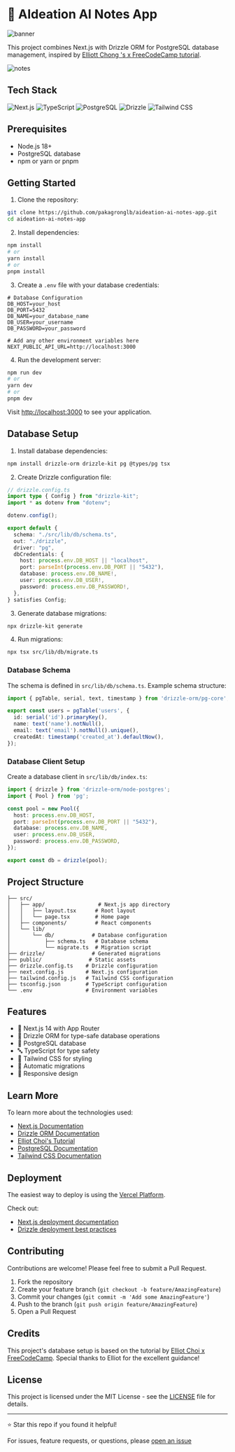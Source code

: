 # 📝 AIdeation AI Notes App

![banner](./public/aideation-banner.jpeg)

This project combines Next.js with Drizzle ORM for PostgreSQL database management, inspired by [Elliott Chong
's x FreeCodeCamp tutorial](https://www.youtube.com/watch?v=qDunJ0wVIec).

![notes](./public/aideation-notes.jpeg)

## Tech Stack

![Next.js](https://img.shields.io/badge/Next.js-black?style=for-the-badge&logo=next.js&logoColor=white)
![TypeScript](https://img.shields.io/badge/TypeScript-007ACC?style=for-the-badge&logo=typescript&logoColor=white)
![PostgreSQL](https://img.shields.io/badge/PostgreSQL-316192?style=for-the-badge&logo=postgresql&logoColor=white)
![Drizzle](https://img.shields.io/badge/Drizzle-C5F74F?style=for-the-badge&logo=drizzle&logoColor=black)
![Tailwind CSS](https://img.shields.io/badge/Tailwind_CSS-38B2AC?style=for-the-badge&logo=tailwind-css&logoColor=white)

## Prerequisites

- Node.js 18+ 
- PostgreSQL database
- npm or yarn or pnpm

## Getting Started

1. Clone the repository:
```bash
git clone https://github.com/pakagronglb/aideation-ai-notes-app.git
cd aideation-ai-notes-app
```

2. Install dependencies:
```bash
npm install
# or
yarn install
# or
pnpm install
```

3. Create a `.env` file with your database credentials:
```env
# Database Configuration
DB_HOST=your_host
DB_PORT=5432
DB_NAME=your_database_name
DB_USER=your_username
DB_PASSWORD=your_password

# Add any other environment variables here
NEXT_PUBLIC_API_URL=http://localhost:3000
```

4. Run the development server:
```bash
npm run dev
# or
yarn dev
# or
pnpm dev
```

Visit [http://localhost:3000](http://localhost:3000) to see your application.

## Database Setup

1. Install database dependencies:
```bash
npm install drizzle-orm drizzle-kit pg @types/pg tsx
```

2. Create Drizzle configuration file:
```typescript
// drizzle.config.ts
import type { Config } from "drizzle-kit";
import * as dotenv from "dotenv";

dotenv.config();

export default {
  schema: "./src/lib/db/schema.ts",
  out: "./drizzle",
  driver: "pg",
  dbCredentials: {
    host: process.env.DB_HOST || "localhost",
    port: parseInt(process.env.DB_PORT || "5432"),
    database: process.env.DB_NAME!,
    user: process.env.DB_USER!,
    password: process.env.DB_PASSWORD!,
  },
} satisfies Config;
```

3. Generate database migrations:
```bash
npx drizzle-kit generate
```

4. Run migrations:
```bash
npx tsx src/lib/db/migrate.ts
```

### Database Schema

The schema is defined in `src/lib/db/schema.ts`. Example schema structure:
```typescript
import { pgTable, serial, text, timestamp } from 'drizzle-orm/pg-core';

export const users = pgTable('users', {
  id: serial('id').primaryKey(),
  name: text('name').notNull(),
  email: text('email').notNull().unique(),
  createdAt: timestamp('created_at').defaultNow(),
});
```

### Database Client Setup

Create a database client in `src/lib/db/index.ts`:
```typescript
import { drizzle } from 'drizzle-orm/node-postgres';
import { Pool } from 'pg';

const pool = new Pool({
  host: process.env.DB_HOST,
  port: parseInt(process.env.DB_PORT || "5432"),
  database: process.env.DB_NAME,
  user: process.env.DB_USER,
  password: process.env.DB_PASSWORD,
});

export const db = drizzle(pool);
```

## Project Structure
```
├── src/
│   ├── app/                 # Next.js app directory
│   │   ├── layout.tsx      # Root layout
│   │   └── page.tsx        # Home page
│   ├── components/         # React components
│   └── lib/
│       └── db/            # Database configuration
│           ├── schema.ts   # Database schema
│           └── migrate.ts  # Migration script
├── drizzle/               # Generated migrations
├── public/               # Static assets
├── drizzle.config.ts    # Drizzle configuration
├── next.config.js       # Next.js configuration
├── tailwind.config.js   # Tailwind CSS configuration
├── tsconfig.json        # TypeScript configuration
└── .env                 # Environment variables
```

## Features

- 🚀 Next.js 14 with App Router
- 💾 Drizzle ORM for type-safe database operations
- 🐘 PostgreSQL database
- 🔤 TypeScript for type safety
- 🎨 Tailwind CSS for styling
- 🔄 Automatic migrations
- 📱 Responsive design

## Learn More

To learn more about the technologies used:

- [Next.js Documentation](https://nextjs.org/docs)
- [Drizzle ORM Documentation](https://orm.drizzle.team)
- [Elliot Choi's Tutorial](https://www.youtube.com/watch?v=qDunJ0wVIec)
- [PostgreSQL Documentation](https://www.postgresql.org/docs/)
- [Tailwind CSS Documentation](https://tailwindcss.com/docs)

## Deployment

The easiest way to deploy is using the [Vercel Platform](https://vercel.com/new).

Check out:
- [Next.js deployment documentation](https://nextjs.org/docs/deployment)
- [Drizzle deployment best practices](https://orm.drizzle.team/docs/deployment)

## Contributing

Contributions are welcome! Please feel free to submit a Pull Request.

1. Fork the repository
2. Create your feature branch (`git checkout -b feature/AmazingFeature`)
3. Commit your changes (`git commit -m 'Add some AmazingFeature'`)
4. Push to the branch (`git push origin feature/AmazingFeature`)
5. Open a Pull Request

## Credits

This project's database setup is based on the tutorial by [Elliot Choi x FreeCodeCamp](https://www.youtube.com/watch?v=qDunJ0wVIec). Special thanks to Elliot for the excellent guidance!

## License

This project is licensed under the MIT License - see the [LICENSE](LICENSE) file for details.

---

⭐️ Star this repo if you found it helpful!

For issues, feature requests, or questions, please [open an issue](https://github.com/pakagronglb/aideation-ai-notes-app/issues)
